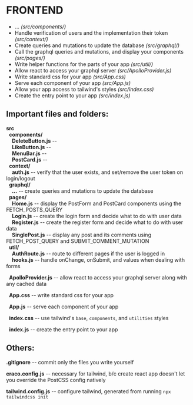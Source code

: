 # FRONTEND

* ... *(src/components/)*
* Handle verification of users and the implementation their token *(src/context/)*
* Create queries and mutations to update the database *(src/graphql/)*
* Call the graphql queries and mutations, and display your components *(src/pages/)*
* Write helper functions for the parts of your app *(src/util/)*
* Allow react to access your graphql server *(src/ApolloProvider.js)*
* Write standard css for your app *(src/App.css)*
* Serve each component of your app *(src/App.js)*
* Allow your app access to tailwind's styles *(src/index.css)*
* Create the entry point to your app *(src/index.js)*


## Important files and folders:

**src**\
&nbsp; **components/**\
&nbsp; &nbsp; **DeleteButton.js** -- \
&nbsp; &nbsp; **LikeButton.js** -- \
&nbsp; &nbsp; **MenuBar.js** -- \
&nbsp; &nbsp; **PostCard.js** -- \
&nbsp; **context/**\
&nbsp; &nbsp; **auth.js** -- verify that the user exists, and set/remove the user token on login/logout\
&nbsp; **graphql/**\
&nbsp; &nbsp; **...** -- create queries and mutations to update the database\
&nbsp; **pages/**\
&nbsp; &nbsp; **Home.js** -- display the PostForm and PostCard components using the FETCH_POSTS_QUERY\
&nbsp; &nbsp; **Login.js** -- create the login form and decide what to do with user data\
&nbsp; &nbsp; **Register.js** -- create the register form and decide what to do with user data\
&nbsp; &nbsp; **SinglePost.js** -- display any post and its comments using FETCH_POST_QUERY and SUBMIT_COMMENT_MUTATION\
&nbsp; **util/**\
&nbsp; &nbsp; **AuthRoute.js** -- route to different pages if the user is logged in\
&nbsp; &nbsp; **hooks.js** -- handle onChange, onSubmit, and values when dealing with forms

&nbsp; **ApolloProvider.js** -- allow react to access your graphql server along with any cached data

&nbsp; **App.css** -- write standard css for your app

&nbsp; **App.js** -- serve each component of your app

&nbsp; **index.css** -- use tailwind's `base`, `components`, and `utilities` styles

&nbsp; **index.js** -- create the entry point to your app


## Others:

**.gitignore** -- commit only the files you write yourself

**craco.config.js** -- necessary for tailwind, b/c create react app doesn't let you override the PostCSS config natively

**tailwind.config.js** -- configure tailwind, generated from running `npx tailwindcss init`